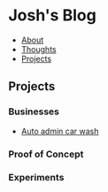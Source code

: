 # Josh's Blog

- [About](/)
- [Thoughts](/thoughts/)
- [Projects](/projects/)

## Projects

### Businesses

- [Auto admin car wash](/projects/auto-admin-car-wash/)

### Proof of Concept

### Experiments
